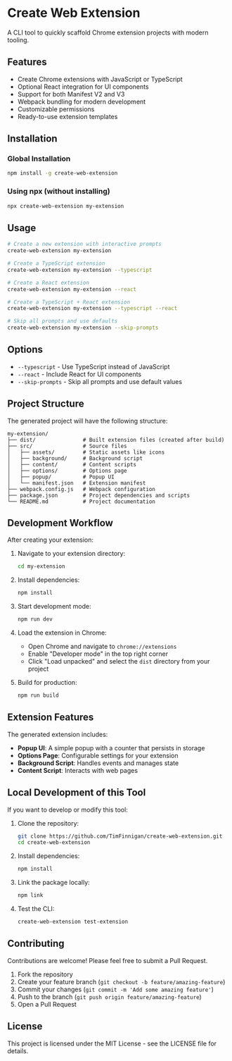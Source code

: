 # Create Web Extension

A CLI tool to quickly scaffold Chrome extension projects with modern tooling.

## Features

- Create Chrome extensions with JavaScript or TypeScript
- Optional React integration for UI components
- Support for both Manifest V2 and V3
- Webpack bundling for modern development
- Customizable permissions
- Ready-to-use extension templates

## Installation

### Global Installation

```bash
npm install -g create-web-extension
```

### Using npx (without installing)

```bash
npx create-web-extension my-extension
```

## Usage

```bash
# Create a new extension with interactive prompts
create-web-extension my-extension

# Create a TypeScript extension
create-web-extension my-extension --typescript

# Create a React extension
create-web-extension my-extension --react

# Create a TypeScript + React extension
create-web-extension my-extension --typescript --react

# Skip all prompts and use defaults
create-web-extension my-extension --skip-prompts
```

## Options

- `--typescript` - Use TypeScript instead of JavaScript
- `--react` - Include React for UI components
- `--skip-prompts` - Skip all prompts and use default values

## Project Structure

The generated project will have the following structure:

```
my-extension/
├── dist/               # Built extension files (created after build)
├── src/                # Source files
│   ├── assets/         # Static assets like icons
│   ├── background/     # Background script
│   ├── content/        # Content scripts
│   ├── options/        # Options page
│   ├── popup/          # Popup UI
│   └── manifest.json   # Extension manifest
├── webpack.config.js   # Webpack configuration
├── package.json        # Project dependencies and scripts
└── README.md           # Project documentation
```

## Development Workflow

After creating your extension:

1. Navigate to your extension directory:
   ```bash
   cd my-extension
   ```

2. Install dependencies:
   ```bash
   npm install
   ```

3. Start development mode:
   ```bash
   npm run dev
   ```

4. Load the extension in Chrome:
   - Open Chrome and navigate to `chrome://extensions`
   - Enable "Developer mode" in the top right corner
   - Click "Load unpacked" and select the `dist` directory from your project

5. Build for production:
   ```bash
   npm run build
   ```

## Extension Features

The generated extension includes:

- **Popup UI**: A simple popup with a counter that persists in storage
- **Options Page**: Configurable settings for your extension
- **Background Script**: Handles events and manages state
- **Content Script**: Interacts with web pages

## Local Development of this Tool

If you want to develop or modify this tool:

1. Clone the repository:
   ```bash
   git clone https://github.com/TimFinnigan/create-web-extension.git
   cd create-web-extension
   ```

2. Install dependencies:
   ```bash
   npm install
   ```

3. Link the package locally:
   ```bash
   npm link
   ```

4. Test the CLI:
   ```bash
   create-web-extension test-extension
   ```

## Contributing

Contributions are welcome! Please feel free to submit a Pull Request.

1. Fork the repository
2. Create your feature branch (`git checkout -b feature/amazing-feature`)
3. Commit your changes (`git commit -m 'Add some amazing feature'`)
4. Push to the branch (`git push origin feature/amazing-feature`)
5. Open a Pull Request

## License

This project is licensed under the MIT License - see the LICENSE file for details. 